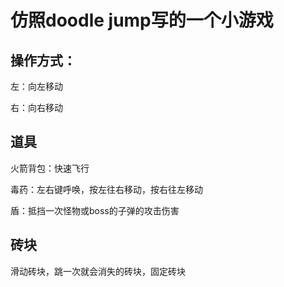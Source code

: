 # 仿照doodle jump写的一个小游戏

## 操作方式：

左：向左移动

右：向右移动

## 道具

火箭背包：快速飞行

毒药：左右键呼唤，按左往右移动，按右往左移动

盾：抵挡一次怪物或boss的子弹的攻击伤害

## 砖块

滑动砖块，跳一次就会消失的砖块，固定砖块
